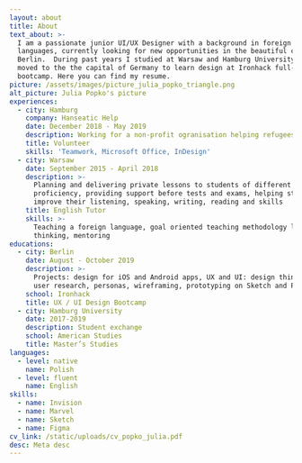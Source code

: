 ```yaml
---
layout: about
title: About
text_about: >-
  I am a passionate junior UI/UX Designer with a background in foreign
  languages, currently looking for new opportunities in the beautiful city of
  Berlin.  During past years I studied at Warsaw and Hamburg University, then I
  moved to the the capital of Germany to learn design at Ironhack full-time
  bootcamp. Here you can find my resume.
picture: /assets/images/picture_julia_popko_triangle.png
alt_picture: Julia Popko's picture
experiences:
  - city: Hamburg
    company: Hanseatic Help
    date: December 2018 - May 2019
    description: Working for a non-profit ogranisation helping refugees in need
    title: Volunteer
    skills: 'Teamwork, Microsoft Office, InDesign'
  - city: Warsaw
    date: September 2015 - April 2018
    description: >-
      Planning and delivering private lessons to students of different levels of
      proficiency, providing support before tests and exams, helping students to
      improve their listening, speaking, writing, reading and skills
    title: English Tutor
    skills: >-
      Teaching a foreign language, goal oriented teaching methodology lateral
      thinking, mentoring
educations:
  - city: Berlin
    date: August - October 2019
    description: >-
      Projects: design for iOS and Android apps, UX and UI: design thinking,
      user research, personas, wireframing, prototyping on Sketch and Principle
    school: Ironhack
    title: UX / UI Design Bootcamp
  - city: Hamburg University
    date: 2017-2019
    description: Student exchange
    school: American Studies
    title: Master’s Studies
languages:
  - level: native
    name: Polish
  - level: fluent
    name: English
skills:
  - name: Invision
  - name: Marvel
  - name: Sketch
  - name: Figma
cv_link: /static/uploads/cv_popko_julia.pdf
desc: Meta desc
---
```


